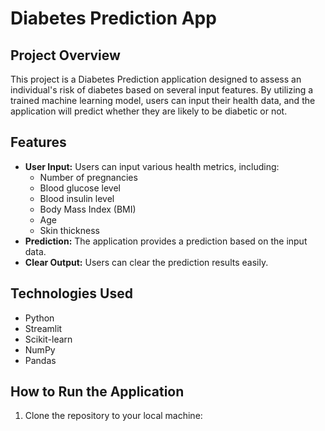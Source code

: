 # Diabetes Prediction App

## Project Overview
This project is a Diabetes Prediction application designed to assess an individual's risk of diabetes based on several input features. By utilizing a trained machine learning model, users can input their health data, and the application will predict whether they are likely to be diabetic or not.

## Features
- **User Input:** Users can input various health metrics, including:
  - Number of pregnancies
  - Blood glucose level
  - Blood insulin level
  - Body Mass Index (BMI)
  - Age
  - Skin thickness
- **Prediction:** The application provides a prediction based on the input data.
- **Clear Output:** Users can clear the prediction results easily.
  
## Technologies Used
- Python
- Streamlit
- Scikit-learn
- NumPy
- Pandas

## How to Run the Application
1. Clone the repository to your local machine:
